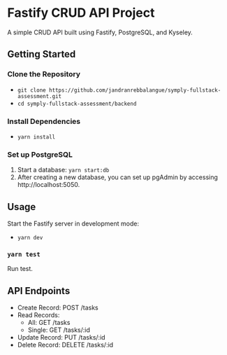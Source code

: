 # Fastify CRUD API Project

A simple CRUD API built using Fastify, PostgreSQL, and Kyseley.

## Getting Started

### Clone the Repository

- `git clone https://github.com/jandranrebbalangue/symply-fullstack-assessment.git`
- `cd symply-fullstack-assessment/backend`

### Install Dependencies

- `yarn install`

### Set up PostgreSQL

1. Start a database: `yarn start:db`
2. After creating a new database, you can set up pgAdmin by accessing http://localhost:5050.

## Usage

Start the Fastify server in development mode:

- `yarn dev`

### `yarn test`

Run test.

## API Endpoints

- Create Record: POST /tasks
- Read Records:
  - All: GET /tasks
  - Single: GET /tasks/:id
- Update Record: PUT /tasks/:id
- Delete Record: DELETE /tasks/:id
